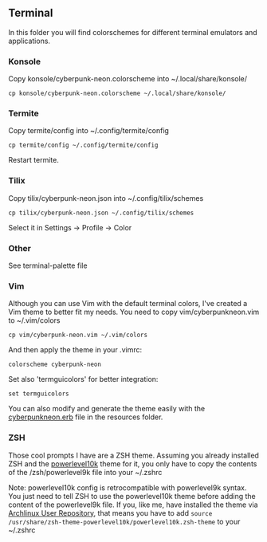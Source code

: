 ## Terminal

In this folder you will find colorschemes for different terminal emulators and applications.

### Konsole

Copy konsole/cyberpunk-neon.colorscheme into ~/.local/share/konsole/

`cp konsole/cyberpunk-neon.colorscheme ~/.local/share/konsole/`

### Termite

Copy termite/config into ~/.config/termite/config

`cp termite/config ~/.config/termite/config`

Restart termite.

### Tilix

Copy tilix/cyberpunk-neon.json into ~/.config/tilix/schemes

`cp tilix/cyberpunk-neon.json ~/.config/tilix/schemes`

Select it in Settings -> Profile -> Color

### Other

See terminal-palette file

### Vim

Although you can use Vim with the default terminal colors, I've created a Vim theme to better fit my needs. You need to copy vim/cyberpunkneon.vim to ~/.vim/colors

`cp vim/cyberpunk-neon.vim ~/.vim/colors`

And then apply the theme in your .vimrc:

`colorscheme cyberpunk-neon`

Set also 'termguicolors' for better integration:

`set termguicolors`

You can also modify and generate the theme easily with the [cyberpunkneon.erb](https://github.com/romainl/vim-rnb/) file in the resources folder.

### ZSH

Those cool prompts I have are a ZSH theme. Assuming you already installed ZSH and the [powerlevel10k](https://github.com/romkatv/powerlevel10k) theme for it, you only have to copy the contents of the /zsh/powerlevel9k file into your ~/.zshrc 

Note: powerlevel10k config is retrocompatible with powerlevel9k syntax. You just need to tell ZSH to use the powerlevel10k theme before adding the content of the powerlevel9k file. If you, like me, have installed the theme via [Archlinux User Repository](https://aur.archlinux.org/packages/zsh-theme-powerlevel10k-git/), that means you have to add `source /usr/share/zsh-theme-powerlevel10k/powerlevel10k.zsh-theme` to your ~/.zshrc
